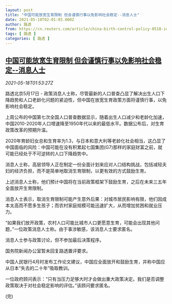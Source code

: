 ```yaml
---
layout: post
title: "中国可能放宽生育限制 但会谨慎行事以免影响社会稳定--消息人士"
date: 2021-05-18T02:01:03.000Z
author: 路透
from: https://cn.reuters.com/article/china-birth-control-policy-0518-idCNKCS2CZ058
tags: [ 路透 ]
categories: [ 路透 ]
---
```

<!--1621303263000-->
[中国可能放宽生育限制 但会谨慎行事以免影响社会稳定--消息人士](https://cn.reuters.com/article/china-birth-control-policy-0518-idCNKCS2CZ058)
------

<div>
<div><i>2021-05-18T01:53:27Z</i></div><p>路透北京5月17日 - 政策消息人士称，尽管最新的人口普查凸显了解决出生人口下降趋势和人口老龄化问题的紧迫性，但中国在放宽生育政策方面将谨慎行事，以免影响社会稳定。</p><p>上周公布的中国第七次全国人口普查数据显示，随着出生人口减少和老龄化加速，中国2010-2020年人口增速降至1950年代以来的最低水平。数据公布后，对生育政策改革的预期升温。</p><p>2020年育龄妇女总和生育率为1.3，与日本和意大利等老龄化社会相当，这凸显了中国面临的风险：中国可能在没有积累起七国集团(G7)那样的家庭财富之前，就可能已经处于不可逆转的人口下降趋势中。</p><p>消息人士称，高层领导人正在制定一份全面计划来应对人口结构挑战，包括减轻夫妇的经济负担，而不是简单地取消生育限制，以更有效的方式鼓励生育。</p><p>上述消息人士称，他们预计中国将在当前政策框架下鼓励生育，之后在未来三五年全面放开生育限制。</p><p>消息人士表示，取消生育限制可能产生意外后果：对城市居民影响有限，他们因成本太高而不愿多生孩子；而农村家庭规模可能迅速扩大，从而增加贫困和就业压力。</p><p>“如果我们放开政策，农村人口可能比城市人口更愿意生育，可能会出现其他问题，”一位政策消息人士称。由于事涉敏感，该消息人士要求匿名。</p><p>消息人士参与政策讨论，但不参加最后决策程序。</p><p>国务院新闻办公室暂未回复路透置评要求。</p><p>中国人民银行4月时发布工作论文建议，中国应全面放开和鼓励生育，并称中国应从日本“失去的二十年”吸取教训。</p><p>一位政府顾问表示：“只有当压力足够大时才会做出重大政策决定。我们是否调整政策取决于对社会稳定影响的评估。”该顾问要求匿名。</p><p>(完)</p>
</div>
